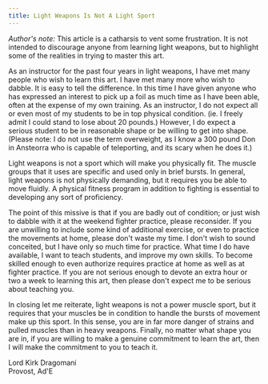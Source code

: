 ```yaml
---
title: Light Weapons Is Not A Light Sport
---
```


*Author's note:* This article is a catharsis to vent some frustration.
It is not intended to discourage anyone from learning light weapons, but
to highlight some of the realities in trying to master this art.

As an instructor for the past four years in light weapons, I have met
many people who wish to learn this art.  I have met many more who wish
to dabble.  It is easy to tell the difference.  In this time I have
given anyone who has expressed an interest to pick up a foil as much
time as I have been able, often at the expense of my own training.  As
an instructor, I do not expect all or even most of my students to be in
top physical condition.  (ie. I freely admit I could stand to lose about
20 pounds.)  However, I do expect a serious student to be in reasonable
shape or be willing to get into shape.  (Please note:  I do not use the
term overweight, as I know a 300 pound Don in Ansteorra who is capable
of teleporting, and its scary when he does it.)

Light weapons is not a sport which will make you physically fit.  The
muscle groups that it uses are specific and used only in brief bursts.
In general, light weapons is not physically demanding, but it requires
you be able to move fluidly.  A physical fitness program in addition to
fighting is essential to developing any sort of proficiency.

The point of this missive is that if you are badly out of condition; or
just wish to dabble with it at the weekend fighter practice, please
reconsider.  If you are unwilling to include some kind of additional
exercise, or even to practice the movements at home, please don't waste
my time.  I don't wish to sound conceited, but I have only so much time
for practice.  What time I do have available, I want to teach students,
and improve my own skills.  To become skilled enough to even authorize
requires practice at home as well as at fighter practice.  If you are
not serious enough to devote an extra hour or two a week to learning
this art, then please don't expect me to be serious about teaching you.

In closing let me reiterate, light weapons is not a power muscle sport,
but it requires that your muscles be in condition to handle the bursts
of movement make up this sport.  In this sense, you are in far more
danger of strains and pulled muscles than in heavy weapons.  Finally, no
matter what shape you are in, if you are willing to make a genuine
commitment to learn the art, then I will make the commitment to you to
teach it.

Lord Kirk Dragomani<BR>
Provost, Ad'E
